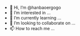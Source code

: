 - 👋 Hi, I’m @hanbaoergogo
- 👀 I’m interested in ...
- 🌱 I’m currently learning ...
- 💞️ I’m looking to collaborate on ...
- 📫 How to reach me ...

<!---
hanbaoergogo/hanbaoergogo is a ✨ special ✨ repository because its `README.md` (this file) appears on your GitHub profile.
You can click the Preview link to take a look at your changes.
--->
